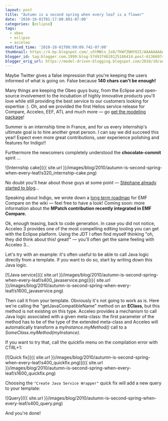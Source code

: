 ```yaml
---
layout: post
title: "Autumn is a second spring when every leaf is a flower"
date: '2010-10-01T01:17:00.001-07:00'
categories: [eclipse]
tags:
  - obeo
  - eclipse
  - acceleo
modified_time: '2010-10-01T08:09:09.742-07:00'
thumbnail: https://4.bp.blogspot.com/_u5tMWln_Ie8/TKWfZNHYO2I/AAAAAAAAAYQ/ClulJG9gKZo/s72-c/internship-cake.png
blogger_id: tag:blogger.com,1999:blog-5749374620125186414.post-6136697458246759714
blogger_orig_url: https://model-driven-blogging.blogspot.com/2010/10/autumn-is-second-spring-when-every-leaf.html
---
```


Maybe Twitter gives a false impression that you're keeping the users informed of what is going on. False because **140 chars can't be enough!**

Many things are keeping the Obeo guys busy, from the Eclipse and open-source involvement to the incubation of highly innovative products you'll love while still providing the best service to our customers looking for expertise :). Oh, and we provided the first Helios service release for Compare, Acceleo, EEF, ATL and much more — go [get the modeling package](https://www.eclipse.dev/modeling/amalgam/)!

Summer is an internship time in France, and for us every internship's ultimate goal is to hire another great person. I can say we did succeed this year! Expect even more great contributions, user experience polishing and features for Indigo!!

Furthermore the newcomers completely understood the **chocolate-commit** spirit ...

![Internship cake]({{ site.url }}/images/blog/2010/autumn-is-second-spring-when-every-leaf/s320_internship-cake.png)

No doubt you'll hear about those guys at some point — [Stéphane already started to blog](https://sbegaudeau.tumblr.com/)...

Speaking about Indigo, we wrote down a [long term roadmap](https://wiki.eclipse.org/EMF_Compare/Roadmap) for EMF Compare on the wiki — feel free to have a look! Coming soon: more information about the **MPatch contribution recently integrated in EMF Compare.**

Ok, enough teasing, back to code generation. In case you did not notice, Acceleo 3 provides one of the most compelling editing tooling you can get with the Eclipse platform. Using the JDT I often find myself thinking "oh, they did think about this! great!" — you'll often get the same feeling with Acceleo 3...

Let's try with an example: it's often useful to be able to call Java logic directly from a template. If you want to do so, start by writing down this Java logic.

[![Java service]({{ site.url }}/images/blog/2010/autumn-is-second-spring-when-every-leaf/s400_javaservice.png)]({{ site.url }}/images/blog/2010/autumn-is-second-spring-when-every-leaf/s1600_javaservice.png)

Then call it from your template. Obviously it's not going to work as is. Here we're calling the "getJavaCompatibleName" method on an **EClass**, but this method is not existing on this type. Acceleo provides a mechanism to call Java logic associated with a given meta-class: the first parameter of the method has to be of the type of the extended meta-class and Acceleo will automatically transform a _myInstance.myMethod()_ call to a _SomeClass.myMethod(myInstance)_.

If you want to try that, call the quickfix menu on the compilation error with CTRL+1:

[![Quick fix]({{ site.url }}/images/blog/2010/autumn-is-second-spring-when-every-leaf/s400_quickfix.png)]({{ site.url }}/images/blog/2010/autumn-is-second-spring-when-every-leaf/s1600_quickfix.png)

Choosing the `"Create Java Service Wrapper"` quick fix will add a new query to your template:

![Query]({{ site.url }}/images/blog/2010/autumn-is-second-spring-when-every-leaf/s400_query.png)

And you're done!
